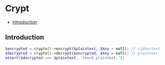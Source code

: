 # Crypt

- [Introduction](#introduction)

## Introduction
```php
$encrypted = crypto()->encrypt($plaintext, $key = null); // ciphertext
$decrypted = crypto()->decrypt($encrypted, $key = null); // plaintext
assert($decrypted === $plaintext, 'Check plaintext.');
```
